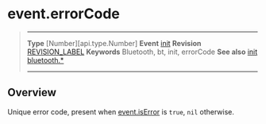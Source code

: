 # event.errorCode

> --------------------- ------------------------------------------------------------------------------------------
> __Type__              [Number][api.type.Number]
> __Event__             [init](/plugin.bluetooth.event.init.md)
> __Revision__          [REVISION_LABEL](REVISION_URL)
> __Keywords__          Bluetooth, bt, init, errorCode
> __See also__          [init](/plugin.bluetooth.event.init.md)
>						[bluetooth.*](/plugin.bluetooth.md)
> --------------------- ------------------------------------------------------------------------------------------

## Overview

Unique error code, present when [event.isError](/plugin.bluetooth.event.init.isError.md) is `true`, `nil` otherwise.